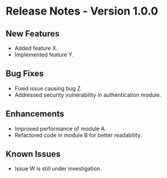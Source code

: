 # Release Notes - Version 1.0.0

## New Features
- Added feature X.
- Implemented feature Y.

## Bug Fixes
- Fixed issue causing bug Z.
- Addressed security vulnerability in authentication module.

## Enhancements
- Improved performance of module A.
- Refactored code in module B for better readability.

## Known Issues
- Issue W is still under investigation.
